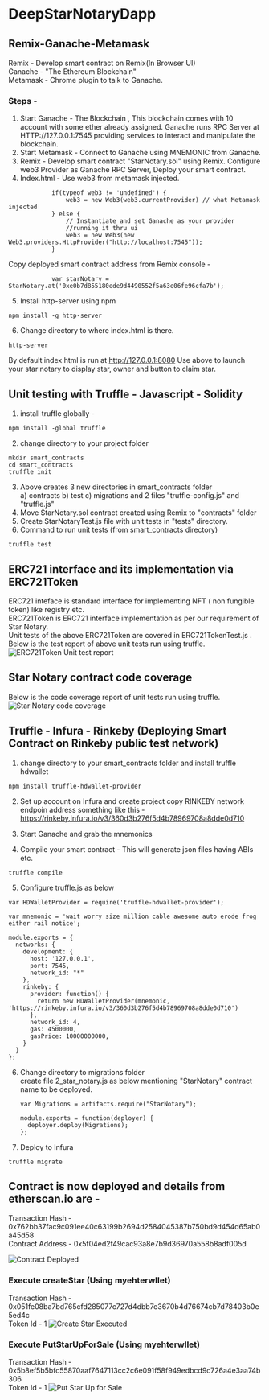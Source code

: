 # DeepStarNotaryDapp
## Remix-Ganache-Metamask
Remix - Develop smart contract on Remix(In Browser UI) <br>
Ganache - "The Ethereum Blockchain" <br>
Metamask - Chrome plugin to talk to Ganache.
### Steps -
1) Start Ganache - The Blockchain , This blockchain comes with 10 account with some ether already assigned. 
    Ganache runs RPC Server at HTTP://127.0.0.1:7545 providing services to interact and manipulate the blockchain.
2) Start Metamask - Connect to Ganache using MNEMONIC from Ganache. 
3) Remix - Develop smart contract "StarNotary.sol" using Remix. Configure web3 Provider as Ganache RPC Server, Deploy your smart contract.
4) Index.html -
Use web3 from metamask injected.
``` 
            if(typeof web3 != 'undefined') { 
                web3 = new Web3(web3.currentProvider) // what Metamask injected 
            } else {
                // Instantiate and set Ganache as your provider
                //running it thru ui
                web3 = new Web3(new Web3.providers.HttpProvider("http://localhost:7545"));
            }
```
Copy deployed smart contract address from Remix console - 
```
            var starNotary = StarNotary.at('0xe0b7d855180ede9d4490552f5a63e06fe96cfa7b');
```
5) Install http-server using npm
```
npm install -g http-server
```
6) Change directory to where index.html is there.
```
http-server
```
By default index.html is run at http://127.0.0.1:8080
Use above to launch your star notary to display star, owner and button to claim star.

## Unit testing with Truffle - Javascript - Solidity
1) install truffle globally - 
```
npm install -global truffle
```
2) change directory to your project folder 
```
mkdir smart_contracts
cd smart_contracts
truffle init
```
3) Above creates 3 new directories in smart_contracts folder <br>
   a) contracts
   b) test
   c) migrations and 2 files "truffle-config.js" and "truffle.js" <br>
4) Move StarNotary.sol contract created using Remix to "contracts" folder
5) Create StarNotaryTest.js file with unit tests in "tests" directory.
6) Command to run unit tests (from smart_contracts directory)
```
truffle test
```
 
 ## ERC721 interface and its implementation via ERC721Token
 ERC721 inteface is standard interface for implementing NFT ( non fungible token) like registry etc.<br>
 ERC721Token is ERC721 interface implementation as per our requirement of Star Notary.<br>
 Unit tests of the above ERC721Token are covered in ERC721TokenTest.js . <br>
 Below is the test report of above unit tests run using truffle.<br>
![ERC721Token Unit test report](images/ERC721TokenUT.png "ERC721Token Unit test report")

## Star Notary contract code coverage
Below is the code coverage report of unit tests run using truffle.<br>
![Star Notary code coverage](images/ERC721TokenUT1.png "Star Notary code coverage report")

## Truffle - Infura - Rinkeby (Deploying Smart Contract on Rinkeby public test network)
1) change directory to your smart_contracts folder and install truffle hdwallet
```
npm install truffle-hdwallet-provider
```
2) Set up account on Infura and create project copy RINKEBY network endpoin address something like this - 
https://rinkeby.infura.io/v3/360d3b276f5d4b78969708a8dde0d710

3) Start Ganache and grab the mnemonics 
4) Compile your smart contract - This will generate json files having ABIs etc.
```
truffle compile
```
5) Configure truffle.js as below 
```
var HDWalletProvider = require('truffle-hdwallet-provider');

var mnemonic = 'wait worry size million cable awesome auto erode frog either rail notice';

module.exports = {
  networks: { 
    development: {
      host: '127.0.0.1',
      port: 7545,
      network_id: "*"
    }, 
    rinkeby: {
      provider: function() { 
        return new HDWalletProvider(mnemonic, 'https://rinkeby.infura.io/v3/360d3b276f5d4b78969708a8dde0d710') 
      },
      network_id: 4,
      gas: 4500000,
      gasPrice: 10000000000,
    }
  }
};
```
6) Change directory to migrations folder <br>
    create file 2_star_notary.js as below mentioning "StarNotary" contract name to be deployed.
    ```
    var Migrations = artifacts.require("StarNotary");

    module.exports = function(deployer) {
      deployer.deploy(Migrations);
    };
    ```
7) Deploy to Infura
```
truffle migrate
```

## Contract is now deployed and details from etherscan.io are - 
Transaction Hash - 0x762bb37fac9c091ee40c63199b2694d2584045387b750bd9d454d65ab0a45d58 <br>
Contract Address - 0x5f04ed2f49cac93a8e7b9d36970a558b8adf005d

![Contract Deployed](images/ContractDeployed.png "Star Notary Contract")

### Execute createStar (Using myehterwllet)
Transaction Hash - 0x051fe08ba7bd765cfd285077c727d4dbb7e3670b4d76674cb7d78403b0e5ed4c <br>
Token Id - 1
![Create Star Executed](images/CreateStar.png "Create Star")

### Execute PutStarUpForSale (Using myehterwllet)
Transaction Hash - 0x5b8ef5b5bfc55870aaf7647113cc2c6e091f58f949edbcd9c726a4e3aa74b306 <br>
Token Id - 1
![Put Star Up for Sale](images/PutStarUpForSale.png "Put Star up for Sale")




 
 




